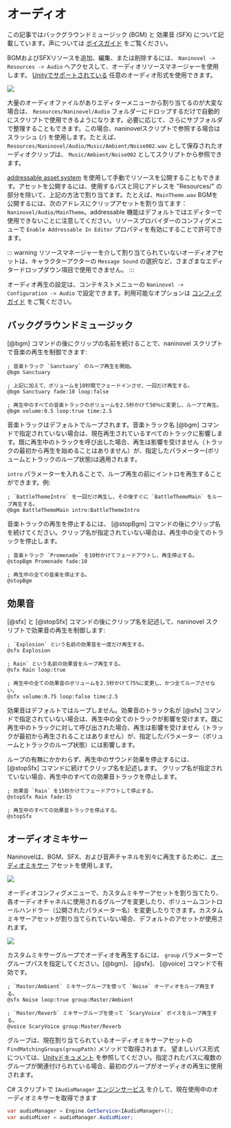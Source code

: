 ﻿# オーディオ

この記事ではバックグラウンドミュージック (BGM) と 効果音 (SFX) について記載しています。声については [ボイスガイド](/ja/guide/voicing.md) をご覧ください。

BGMおよびSFXリソースを追加、編集、または削除するには、 `Naninovel -> Resources -> Audio` へアクセスして、オーディオリソースマネージャーを使用します。 [Unityでサポートされている](https://docs.unity3d.com/Manual/AudioFiles.html) 任意のオーディオ形式を使用できます。

![](https://i.gyazo.com/cacdec36623dbbfcf9f49c594de53c0f.png)

大量のオーディオファイルがありエディターメニューから割り当てるのが大変な場合は、 `Resources/Naninovel/Audio` フォルダーにドロップするだけで自動的にスクリプトで使用できるようになります。必要に応じて、さらにサブフォルダで整理することもできます。この場合、naninovelスクリプトで参照する場合はスラッシュ (`/`) を使用します。たとえば、 `Resources/Naninovel/Audio/Music/Ambient/Noise002.wav` として保存されたオーディオクリップは、 `Music/Ambient/Noise002` としてスクリプトから参照できます。

[addressable asset system](/ja/guide/resource-providers.md#addressable) を使用して手動でリソースを公開することもできます。アセットを公開するには、使用するパスと同じアドレスを "Resources/" の部分を除いて、上記の方法で割り当てます。たとえば、`MainTheme.wav` BGMを公開するには、次のアドレスにクリップアセットを割り当てます：`Naninovel/Audio/MainTheme`。addressable 機能はデフォルトではエディターで使用できないことに注意してください。リソースプロバイダーのコンフィグメニューで `Enable Addressable In Editor` プロパティを有効にすることで許可できます。

::: warning
リソースマネージャーを介して割り当てられていないオーディオアセットは、キャラクターアクターの `Message Sound` の選択など、さまざまなエディタードロップダウン項目で使用できません。
:::

オーディオ再生の設定は、コンテキストメニューの `Naninovel -> Configuration -> Audio` で設定できます。利用可能なオプションは [コンフィグガイド](/ja/guide/configuration.md#audio) をご覧ください。

## バックグラウンドミュージック

[@bgm] コマンドの後にクリップの名前を続けることで、naninovel スクリプトで音楽の再生を制御できます:

```nani
; 音楽トラック `Sanctuary` のループ再生を開始。
@bgm Sanctuary

; 上記に加えて、ボリュームを10秒間でフェードインさせ、一回だけ再生する。
@bgm Sanctuary fade:10 loop:false

; 再生中のすべての音楽トラックのボリュームを2.5秒かけて50％に変更し、ループで再生。
@bgm volume:0.5 loop:true time:2.5
```

音楽トラックはデフォルトでループされます。音楽トラック名 [@bgm] コマンドで指定されていない場合は、現在再生されているすべてのトラックに影響します。既に再生中のトラックを呼び出した場合、再生は影響を受けません（トラックの最初から再生を始めることはありません）が、指定したパラメーター(ボリュームとトラックのループ状態)は適用されます。

 `intro` パラメーターを入れることで、ループ再生の前にイントロを再生することができます。例:

```nani
; `BattleThemeIntro` を一回だけ再生し、その後すぐに `BattleThemeMain` をループ再生する。
@bgm BattleThemeMain intro:BattleThemeIntro
```

音楽トラックの再生を停止するには、 [@stopBgm] コマンドの後にクリップ名を続けてください。クリップ名が指定されていない場合は、再生中の全てのトラックを停止します。

```nani
; 音楽トラック `Promenade` を10秒かけてフェードアウトし、再生停止する。
@stopBgm Promenade fade:10

; 再生中の全ての音楽を停止する。
@stopBgm
```

## 効果音

[@sfx] と [@stopSfx] コマンドの後にクリップ名を記述して、naninovel スクリプトで効果音の再生を制御します:

```nani
; `Explosion` という名前の効果音を一度だけ再生する。
@sfx Explosion

; Rain` という名前の効果音をループ再生する。
@sfx Rain loop:true

; 再生中の全ての効果音のボリュームを2.5秒かけて75%に変更し、かつ全てループさせない。
@sfx volume:0.75 loop:false time:2.5
```

効果音はデフォルトではループしません。効果音のトラック名が [@sfx] コマンドで指定されていない場合は、再生中の全てのトラックが影響を受けます。既に再生中のトラックに対して呼び出された場合、再生は影響を受けません（トラックが最初から再生されることはありません）が、指定したパラメーター（ボリュームとトラックのループ状態）には影響します。

ループの有無にかかわらず、再生中のサウンド効果を停止するには、 [@stopSfx] コマンドに続けてクリップ名を記述します。 クリップ名が指定されていない場合、再生中のすべての効果音トラックを停止します。

```nani
; 効果音 `Rain` を15秒かけてフェードアウトして停止する。
@stopSfx Rain fade:15

; 再生中のすべての効果音トラックを停止する。
@stopSfx
```

## オーディオミキサー

Naninovelは、BGM、SFX、および音声チャネルを別々に再生するために、[オーディオミキサー](https://docs.unity3d.com/Manual/AudioMixer.html) アセットを使用します。

![](https://i.gyazo.com/6271d59ee9ac63a0a218316bd3bc78a8.png)

オーディオコンフィグメニューで、カスタムミキサーアセットを割り当てたり、各オーディオチャネルに使用されるグループを変更したり、ボリュームコントロールハンドラー（公開されたパラメーター名）を変更したりできます。カスタムミキサーアセットが割り当てられていない場合、デフォルトのアセットが使用されます。

![](https://i.gyazo.com/ef2db68edb871608d1718117a37e9486.png)

カスタムミキサーグループでオーディオを再生するには、 `group` パラメーターでグループパスを指定してください。[@bgm]、 [@sfx]、 [@voice] コマンドで有効です。

```nani
; `Master/Ambient` ミキサーグループを使って `Noise` オーディオをループ再生する。
@sfx Noise loop:true group:Master/Ambient

; `Master/Reverb` ミキサーグループを使って `ScaryVoice` ボイスをループ再生する。
@voice ScaryVoice group:Master/Reverb
```

グループは、現在割り当てられているオーディオミキサーアセットの `FindMatchingGroups(groupPath)` メソッドで取得されます。 望ましいパス形式については、[Unityドキュメント](https://docs.unity3d.com/ScriptReference/Audio.AudioMixer.FindMatchingGroups) を参照してください。指定されたパスに複数のグループが関連付けられている場合、最初のグループがオーディオの再生に使用されます。

C# スクリプトで `IAudioManager` [エンジンサービス](/ja/guide/engine-services.md) を介して、現在使用中のオーディオミキサーを取得できます

```csharp
var audioManager = Engine.GetService<IAudioManager>();
var audioMixer = audioManager.AudioMixer;
```
